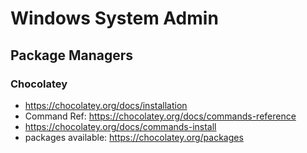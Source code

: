 # Windows System Admin

## Package Managers

### Chocolatey
- https://chocolatey.org/docs/installation
- Command Ref: https://chocolatey.org/docs/commands-reference
- https://chocolatey.org/docs/commands-install
- packages available: https://chocolatey.org/packages